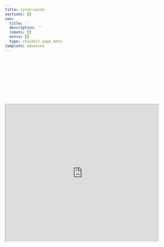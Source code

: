 ```yaml
---
title: lorem-ipsum
sections: []
seo:
  title: ''
  description: ''
  robots: []
  extra: []
  type: stackbit_page_meta
template: advanced
---
```

<br>
<br>
<br>
<br>

<br>

<br>

<br>

<br>

<br>

<iframe src="https://bgoonz-blog-v3-0.netlify.app/contact/" height="600px" width="100%" style="zoom:0.75;">
</iframe>



